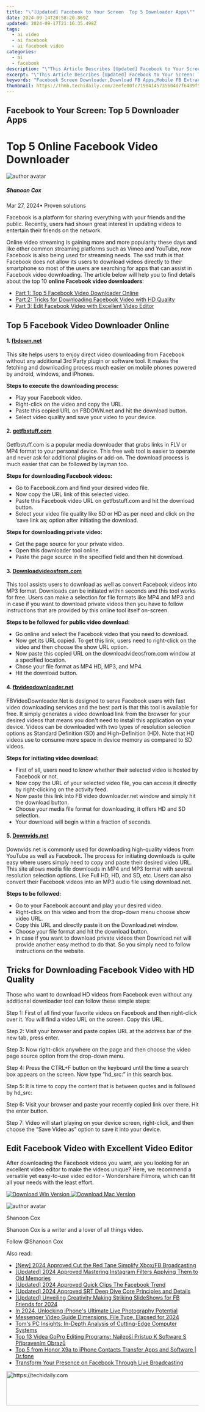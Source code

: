 ```yaml
---
title: "\"[Updated] Facebook to Your Screen  Top 5 Downloader Apps\""
date: 2024-09-14T20:58:20.869Z
updated: 2024-09-17T21:16:35.498Z
tags:
  - ai video
  - ai facebook
  - ai facebook video
categories:
  - ai
  - facebook
description: "\"This Article Describes [Updated] Facebook to Your Screen: Top 5 Downloader Apps\""
excerpt: "\"This Article Describes [Updated] Facebook to Your Screen: Top 5 Downloader Apps\""
keywords: "Facebook Screen Downloader,Download FB Apps,Mobile FB Extractor,Stream FB Content,Social Media Downloader,FB Content Viewer,IPhone FB Screenshot Tool"
thumbnail: https://thmb.techidaily.com/2eefe00fc71984145735604d7f6409f58eabe8499747b0b476c4253bd9b978c9.jpg
---
```


## Facebook to Your Screen: Top 5 Downloader Apps

# Top 5 Online Facebook Video Downloader

![author avatar](https://images.wondershare.com/filmora/article-images/shannon-cox.jpg)

##### Shanoon Cox

 Mar 27, 2024• Proven solutions

Facebook is a platform for sharing everything with your friends and the public. Recently, users had shown great interest in updating videos to entertain their friends on the network.

Online video streaming is gaining more and more popularity these days and like other common streaming platforms such as Vimeo and YouTube, now Facebook is also being used for streaming needs. The sad truth is that Facebook does not allow its users to download videos directly to their smartphone so most of the users are searching for apps that can assist in Facebook video downloading. The article below will help you to find details about the top 10 **online Facebook video downloaders**:

* [Part 1: Top 5 Facebook Video Downloader Online](#part1)
* [Part 2: Tricks for Downloading Facebook Video with HD Quality](#part2)
* [Part 3: Edit Facebook Video with Excellent Video Editor](#part3)

## Top 5 Facebook Video Downloader Online

#### 1\. [fbdown.net](https://www.fbdown.net/)

This site helps users to enjoy direct video downloading from Facebook without any additional 3rd Party plugin or software tool. It makes the fetching and downloading process much easier on mobile phones powered by android, windows, and iPhones.

**Steps to execute the downloading process:**

* Play your Facebook video.
* Right-click on the video and copy the URL.
* Paste this copied URL on FBDOWN.net and hit the download button.
* Select video quality and save your video to your device.

#### 2\. [getfbstuff.com](https://getfbstuff.com/)

Getfbstuff.com is a popular media downloader that grabs links in FLV or MP4 format to your personal device. This free web tool is easier to operate and never ask for additional plugins or add-on. The download process is much easier that can be followed by layman too.

**Steps for downloading Facebook videos:**

* Go to Facebook.com and find your desired video file.
* Now copy the URL link of this selected video.
* Paste this Facebook video URL on getfbstuff.com and hit the download button.
* Select your video file quality like SD or HD as per need and click on the ‘save link as; option after initiating the download.

**Steps for downloading private video:**

* Get the page source for your private video.
* Open this downloader tool online.
* Paste the page source in the specified field and then hit download.

#### 3\. [Downloadvideosfrom.com](https://www.downloadvideosfrom.com/)

This tool assists users to download as well as convert Facebook videos into MP3 format. Downloads can be initiated within seconds and this tool works for free. Users can make a selection for file formats like MP4 and MP3 and in case if you want to download private videos then you have to follow instructions that are provided by this online tool itself on-screen.

**Steps to be followed for public video download:**

* Go online and select the Facebook video that you need to download.
* Now get its URL copied. To get this link, users need to right-click on the video and then choose the show URL option.
* Now paste this copied URL on the downloadvideosfrom.com window at a specified location.
* Chose your file format as MP4 HD, MP3, and MP4.
* Hit the download button.

#### 4\. [fbvideodownloader.net](https://fbdown.net/)

FBVideoDownloader.Net is designed to serve Facebook users with fast video downloading services and the best part is that this tool is available for free. It simply generates a video download link from the browser for your desired videos that means you don't need to install this application on your device. Videos can be downloaded with two types of resolution selection options as Standard Definition (SD) and High-Definition (HD). Note that HD videos use to consume more space in device memory as compared to SD videos.

**Steps for initiating video download:**

* First of all, users need to know whether their selected video is hosted by Facebook or not.
* Now copy the URL of your selected video file, you can access it directly by right-clicking on the activity feed.
* Now paste this link into FB video downloader.net window and simply hit the download button.
* Choose your media file format for downloading, it offers HD and SD selection.
* Your download will begin within a fraction of seconds.

#### 5\. [Downvids.net](http://www.downvids.net/)

Downvids.net is commonly used for downloading high-quality videos from YouTube as well as Facebook. The process for initiating downloads is quite easy where users simply need to copy and paste their desired video URL. This site allows media file downloads in MP4 and MP3 format with several resolution selection options. Like Full HD, HD, and SD, etc. Users can also convert their Facebook videos into an MP3 audio file using download.net.

**Steps to be followed:**

* Go to your Facebook account and play your desired video.
* Right-click on this video and from the drop-down menu choose show video URL.
* Copy this URL and directly paste it on the Download.net window.
* Choose your file format and hit the download button.
* In case if you want to download private videos then Download.net will provide another easy method to do that. So you simply need to follow instructions on the website.

## Tricks for Downloading Facebook Video with HD Quality

Those who want to download HD videos from Facebook even without any additional downloader tool can follow these simple steps:

Step 1: First of all find your favorite videos on Facebook and then right-click over it. You will find a video URL on the screen. Copy this URL.

Step 2: Visit your browser and paste copies URL at the address bar of the new tab, press enter.

Step 3: Now right-click anywhere on the page and then choose the video page source option from the drop-down menu.

Step 4: Press the CTRL+F button on the keyboard until the time a search box appears on the screen. Now type “hd\_src:” in this search box.

Step 5: It is time to copy the content that is between quotes and is followed by hd\_src:

Step 6: Visit your browser and paste your recently copied link over there. Hit the enter button.

Step 7: Video will start playing on your device screen, right-click, and then choose the “Save Video as” option to save it into your device.

## Edit Facebook Video with Excellent Video Editor

After downloading the Facebook videos you want, are you looking for an excellent video editor to make the videos unique? Here, we recommend a versatile yet easy-to-use video editor - Wondershare Filmora, which can fit all your needs with the least effort.

[![Download Win Version](https://images.wondershare.com/filmora/guide/download-btn-win.jpg) ](https://tools.techidaily.com/wondershare/filmora/download/) [![Download Mac Version](https://images.wondershare.com/filmora/guide/download-btn-mac.jpg) ](https://tools.techidaily.com/wondershare/filmora/download/)

![author avatar](https://images.wondershare.com/filmora/article-images/shannon-cox.jpg)

Shanoon Cox

Shanoon Cox is a writer and a lover of all things video.

Follow @Shanoon Cox

<ins class="adsbygoogle"
      style="display:block"
      data-ad-client="ca-pub-7571918770474297"
      data-ad-slot="8358498916"
      data-ad-format="auto"
      data-full-width-responsive="true"></ins>

<span class="atpl-alsoreadstyle">Also read:</span>
<div><ul>
<li><a href="https://facebook-videos.techidaily.com/new-2024-approved-cut-the-red-tape-simplify-xboxfb-broadcasting/"><u>[New] 2024 Approved Cut the Red Tape Simplify Xbox/FB Broadcasting</u></a></li>
<li><a href="https://instagram-video-recordings.techidaily.com/updated-2024-approved-mastering-instagram-filters-applying-them-to-old-memories/"><u>[Updated] 2024 Approved Mastering Instagram Filters Applying Them to Old Memories</u></a></li>
<li><a href="https://facebook-videos.techidaily.com/updated-2024-approved-quick-clips-the-facebook-trend/"><u>[Updated] 2024 Approved Quick Clips The Facebook Trend</u></a></li>
<li><a href="https://fox-info.techidaily.com/updated-2024-approved-srt-deep-dive-core-principles-and-details/"><u>[Updated] 2024 Approved SRT Deep Dive Core Principles and Details</u></a></li>
<li><a href="https://facebook-videos.techidaily.com/updated-unveiling-creativity-making-striking-slideshows-for-fb-friends-for-2024/"><u>[Updated] Unveiling Creativity Making Striking SlideShows for FB Friends for 2024</u></a></li>
<li><a href="https://fox-helps.techidaily.com/in-2024-unlocking-iphones-ultimate-live-photography-potential/"><u>In 2024, Unlocking iPhone's Ultimate Live Photography Potential</u></a></li>
<li><a href="https://facebook-videos.techidaily.com/messenger-video-guide-dimensions-file-type-elapsed-for-2024/"><u>Messenger Video Guide Dimensions, File Type, Elapsed for 2024</u></a></li>
<li><a href="https://hardware-help.techidaily.com/toms-pc-insights-in-depth-analysis-of-cutting-edge-computer-systems/"><u>Tom's PC Insights: In-Depth Analysis of Cutting-Edge Computer Systems</u></a></li>
<li><a href="https://win-workspace.techidaily.com/top-13-videa-gopro-editing-programy-najlepsi-pristup-k-software-s-pripravenim-obrazu/"><u>Top 13 Videa GoPro Editing Programy: Najlepší Prístup K Software S Přípravením Obrazů</u></a></li>
<li><a href="https://android-transfer.techidaily.com/top-5-from-honor-x9a-to-iphone-contacts-transfer-apps-and-software-drfone-by-drfone-transfer-from-android-transfer-from-android/"><u>Top 5 from Honor X9a to iPhone Contacts Transfer Apps and Software | Dr.fone</u></a></li>
<li><a href="https://facebook-videos.techidaily.com/transform-your-presence-on-facebook-through-live-broadcasting/"><u>Transform Your Presence on Facebook Through Live Broadcasting</u></a></li>
</ul></div>

<!-- affiliate ads begin -->
<a href="https://appsumo.8odi.net/c/5597632/2043593/7443" target="_top" id="2043593">
  <img src="//a.impactradius-go.com/display-ad/7443-2043593" border="0" alt="https://techidaily.com" width="728" height="90"/>
</a>
<img height="0" width="0" src="https://appsumo.8odi.net/i/5597632/2043593/7443" style="position:absolute;visibility:hidden;" border="0" />
<!-- affiliate ads end -->

